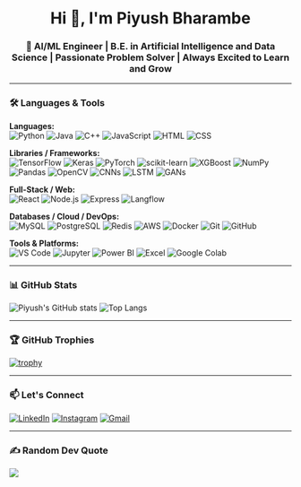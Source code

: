 <h1 align="center">Hi 👋, I'm Piyush Bharambe</h1>
<h3 align="center">🚀 AI/ML Engineer | B.E. in Artificial Intelligence and Data Science | Passionate Problem Solver | Always Excited to Learn and Grow</h3>

---

### 🛠️ Languages & Tools

**Languages:**  
![Python](https://img.shields.io/badge/-Python-3776AB?style=flat-square&logo=python&logoColor=white) 
![Java](https://img.shields.io/badge/-Java-007396?style=flat-square&logo=java&logoColor=white) 
![C++](https://img.shields.io/badge/-C++-00599C?style=flat-square&logo=c%2B%2B&logoColor=white) 
![JavaScript](https://img.shields.io/badge/-JavaScript-F7DF1E?style=flat-square&logo=javascript&logoColor=black) 
![HTML](https://img.shields.io/badge/-HTML-E34F26?style=flat-square&logo=html5&logoColor=white) 
![CSS](https://img.shields.io/badge/-CSS-1572B6?style=flat-square&logo=css3&logoColor=white)

**Libraries / Frameworks:**  
![TensorFlow](https://img.shields.io/badge/-TensorFlow-FF6F00?style=flat-square&logo=tensorflow&logoColor=white) 
![Keras](https://img.shields.io/badge/-Keras-D00000?style=flat-square&logo=keras&logoColor=white) 
![PyTorch](https://img.shields.io/badge/-PyTorch-EE4C2C?style=flat-square&logo=pytorch&logoColor=white) 
![scikit-learn](https://img.shields.io/badge/-Scikit--learn-F7931E?style=flat-square&logo=scikit-learn&logoColor=white) 
![XGBoost](https://img.shields.io/badge/-XGBoost-FF9900?style=flat-square) 
![NumPy](https://img.shields.io/badge/-NumPy-013243?style=flat-square&logo=numpy&logoColor=white) 
![Pandas](https://img.shields.io/badge/-Pandas-150458?style=flat-square&logo=pandas&logoColor=white) 
![OpenCV](https://img.shields.io/badge/-OpenCV-5C3EE8?style=flat-square&logo=opencv&logoColor=white) 
![CNNs](https://img.shields.io/badge/-CNNs-4B0082?style=flat-square) 
![LSTM](https://img.shields.io/badge/-LSTM-8A2BE2?style=flat-square) 
![GANs](https://img.shields.io/badge/-GANs-DA70D6?style=flat-square)

**Full-Stack / Web:**  
![React](https://img.shields.io/badge/-React-61DAFB?style=flat-square&logo=react&logoColor=black) 
![Node.js](https://img.shields.io/badge/-Node.js-339933?style=flat-square&logo=node.js&logoColor=white) 
![Express](https://img.shields.io/badge/-Express-000000?style=flat-square) 
![Langflow](https://img.shields.io/badge/-Langflow-FF6600?style=flat-square)

**Databases / Cloud / DevOps:**  
![MySQL](https://img.shields.io/badge/-MySQL-4479A1?style=flat-square&logo=mysql&logoColor=white) 
![PostgreSQL](https://img.shields.io/badge/-PostgreSQL-336791?style=flat-square&logo=postgresql&logoColor=white) 
![Redis](https://img.shields.io/badge/-Redis-DC382D?style=flat-square&logo=redis&logoColor=white) 
![AWS](https://img.shields.io/badge/-AWS-232F3E?style=flat-square&logo=amazonaws&logoColor=white) 
![Docker](https://img.shields.io/badge/-Docker-2496ED?style=flat-square&logo=docker&logoColor=white) 
![Git](https://img.shields.io/badge/-Git-F05032?style=flat-square&logo=git&logoColor=white) 
![GitHub](https://img.shields.io/badge/-GitHub-181717?style=flat-square&logo=github)

**Tools & Platforms:**  
![VS Code](https://img.shields.io/badge/-VSCode-007ACC?style=flat-square&logo=visual-studio-code&logoColor=white) 
![Jupyter](https://img.shields.io/badge/-Jupyter-F37626?style=flat-square&logo=jupyter&logoColor=white) 
![Power BI](https://img.shields.io/badge/-PowerBI-F2C811?style=flat-square&logo=powerbi&logoColor=black) 
![Excel](https://img.shields.io/badge/-Excel-217346?style=flat-square&logo=microsoft-excel&logoColor=white) 
![Google Colab](https://img.shields.io/badge/-Google%20Colab-F9AB00?style=flat-square&logo=google-colab&logoColor=white)



---

### 📊 GitHub Stats
![Piyush's GitHub stats](https://github-readme-stats.vercel.app/api?username=PiyushBharambe&show_icons=true&theme=radical)
![Top Langs](https://github-readme-stats.vercel.app/api/top-langs/?username=PiyushBharambe&layout=compact&theme=radical)

---

### 🏆 GitHub Trophies

[![trophy](https://github-profile-trophy.vercel.app/?username=PiyushBharambe&theme=onedark&margin-w=15&margin-h=15)](https://github.com/ryo-ma/github-profile-trophy)



---
### 📫 Let's Connect
[![LinkedIn](https://img.shields.io/badge/-LinkedIn-0077B5?style=flat-square&logo=linkedin&logoColor=white)](https://www.linkedin.com/in/piyush-bharambe-208895287)
[![Instagram](https://img.shields.io/badge/-Instagram-E4405F?style=flat-square&logo=instagram&logoColor=white)](https://www.instagram.com/piyush.__.bharambe__)
[![Gmail](https://img.shields.io/badge/-Gmail-D14836?style=flat-square&logo=gmail&logoColor=white)](mailto:piyushrb202@gmail.com)

---

<h3>✍️ Random Dev Quote</h3>

<p 
  <a href="https://github.com/PiyushSuthar/github-readme-quotes">
    <img src="https://quotes-github-readme.vercel.app/api?type=horizontal&theme=radical&quote=You%20don’t%20have%20to%20be%20great%20to%20start,%20but%20you%20have%20to%20start%20to%20be%20great.&author=Zig%20Ziglar" />
  </a>
</p>








